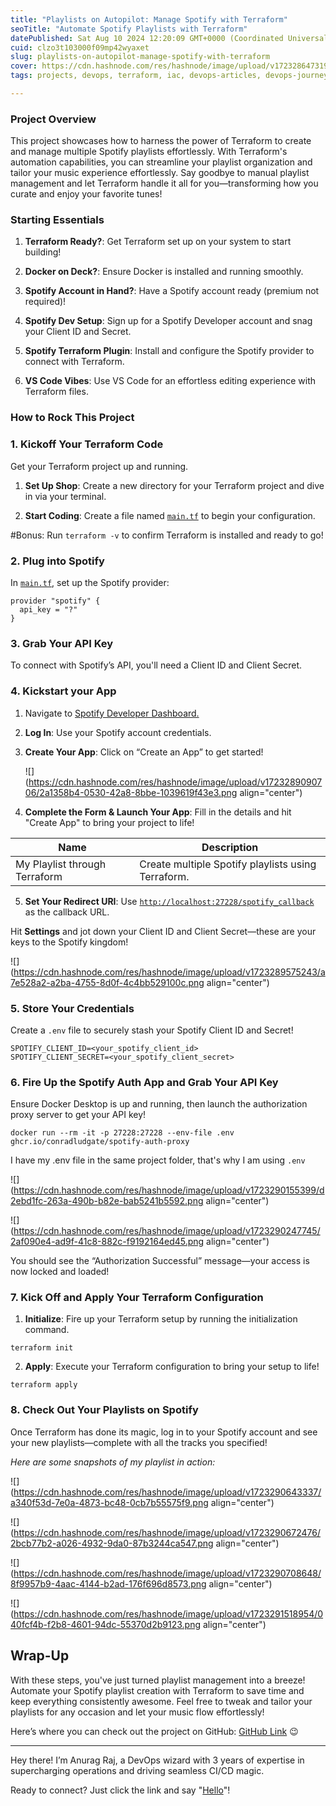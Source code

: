 ```yaml
---
title: "Playlists on Autopilot: Manage Spotify with Terraform"
seoTitle: "Automate Spotify Playlists with Terraform"
datePublished: Sat Aug 10 2024 12:20:09 GMT+0000 (Coordinated Universal Time)
cuid: clzo3t103000f09mp42wyaxet
slug: playlists-on-autopilot-manage-spotify-with-terraform
cover: https://cdn.hashnode.com/res/hashnode/image/upload/v1723286473196/a6e157d8-7040-490c-9fbc-87d357f9a77a.png
tags: projects, devops, terraform, iac, devops-articles, devops-journey

---
```


### Project Overview

This project showcases how to harness the power of Terraform to create and manage multiple Spotify playlists effortlessly. With Terraform's automation capabilities, you can streamline your playlist organization and tailor your music experience effortlessly. Say goodbye to manual playlist management and let Terraform handle it all for you—transforming how you curate and enjoy your favorite tunes!

### Starting Essentials

1. **Terraform Ready?**: Get Terraform set up on your system to start building!
    
2. **Docker on Deck?**: Ensure Docker is installed and running smoothly.
    
3. **Spotify Account in Hand?**: Have a Spotify account ready (premium not required)!
    
4. **Spotify Dev Setup**: Sign up for a Spotify Developer account and snag your Client ID and Secret.
    
5. **Spotify Terraform Plugin**: Install and configure the Spotify provider to connect with Terraform.
    
6. **VS Code Vibes**: Use VS Code for an effortless editing experience with Terraform files.
    

### How to Rock This Project

### 1\. **Kickoff Your Terraform Code**

Get your Terraform project up and running.

1. **Set Up Shop**: Create a new directory for your Terraform project and dive in via your terminal.
    
2. **Start Coding**: Create a file named [`main.tf`](http://main.tf) to begin your configuration.
    

#Bonus: Run `terraform -v` to confirm Terraform is installed and ready to go!

### 2\. **Plug into Spotify**

In [`main.tf`](http://main.tf), set up the Spotify provider:

```plaintext
provider "spotify" {
  api_key = "?"
}
```

### 3\. Grab Your API Key

To connect with Spotify’s API, you'll need a Client ID and Client Secret.

### 4\. Kickstart your App

1. Navigate to [Spotify Developer Dashboard.](https://developer.spotify.com/)
    
2. **Log In**: Use your Spotify account credentials.
    
3. **Create Your App**: Click on “Create an App” to get started!
    
    ![](https://cdn.hashnode.com/res/hashnode/image/upload/v1723289090706/2a1358b4-0530-42a8-8bbe-1039619f43e3.png align="center")
    
4. **Complete the Form & Launch Your App**: Fill in the details and hit "Create App" to bring your project to life!
    

| Name | Description |
| --- | --- |
| My Playlist through Terraform | Create multiple Spotify playlists using Terraform. |

5. **Set Your Redirect URI**: Use [`http://localhost:27228/spotify_callback`](http://localhost:27228/spotify_callback) as the callback URL.
    

Hit **Settings** and jot down your Client ID and Client Secret—these are your keys to the Spotify kingdom!

![](https://cdn.hashnode.com/res/hashnode/image/upload/v1723289575243/a7e528a2-a2ba-4755-8d0f-4c4bb529100c.png align="center")

### 5\. Store Your Credentials

Create a `.env` file to securely stash your Spotify Client ID and Secret!

```plaintext
SPOTIFY_CLIENT_ID=<your_spotify_client_id>
SPOTIFY_CLIENT_SECRET=<your_spotify_client_secret>
```

### 6\. Fire Up the Spotify Auth App and Grab Your API Key

Ensure Docker Desktop is up and running, then launch the authorization proxy server to get your API key!

```plaintext
docker run --rm -it -p 27228:27228 --env-file .env ghcr.io/conradludgate/spotify-auth-proxy
```

I have my .env file in the same project folder, that's why I am using `.env`

![](https://cdn.hashnode.com/res/hashnode/image/upload/v1723290155399/d2ebd1fc-263a-490b-b82e-bab5241b5592.png align="center")

![](https://cdn.hashnode.com/res/hashnode/image/upload/v1723290247745/2af090e4-ad9f-41c8-882c-f9192164ed45.png align="center")

You should see the “Authorization Successful” message—your access is now locked and loaded!

### 7\. Kick Off and Apply Your Terraform Configuration

1. **Initialize**: Fire up your Terraform setup by running the initialization command.
    

```plaintext
terraform init
```

2. **Apply**: Execute your Terraform configuration to bring your setup to life!
    

```plaintext
terraform apply
```

### 8\. Check Out Your Playlists on Spotify

Once Terraform has done its magic, log in to your Spotify account and see your new playlists—complete with all the tracks you specified!

*Here are some snapshots of my playlist in action:*

![](https://cdn.hashnode.com/res/hashnode/image/upload/v1723290643337/a340f53d-7e0a-4873-bc48-0cb7b55575f9.png align="center")

![](https://cdn.hashnode.com/res/hashnode/image/upload/v1723290672476/2bcb77b2-a026-4932-9da0-87b3244ca547.png align="center")

![](https://cdn.hashnode.com/res/hashnode/image/upload/v1723290708648/8f9957b9-4aac-4144-b2ad-176f696d8573.png align="center")

![](https://cdn.hashnode.com/res/hashnode/image/upload/v1723291518954/040fcf4b-f2b8-4601-94dc-55370d2b9123.png align="center")

## **Wrap-Up**

With these steps, you've just turned playlist management into a breeze! Automate your Spotify playlist creation with Terraform to save time and keep everything consistently awesome. Feel free to tweak and tailor your playlists for any occasion and let your music flow effortlessly!

Here’s where you can check out the project on GitHub: [GitHub Link](https://github.com/Callmeanurag/Terraform_Spotify_Project) 😉

---

Hey there! I’m Anurag Raj, a DevOps wizard with 3 years of expertise in supercharging operations and driving seamless CI/CD magic.

Ready to connect? Just click the link and say "[Hello](https://www.linkedin.com/in/anurag-raj-8975b0128/)"!